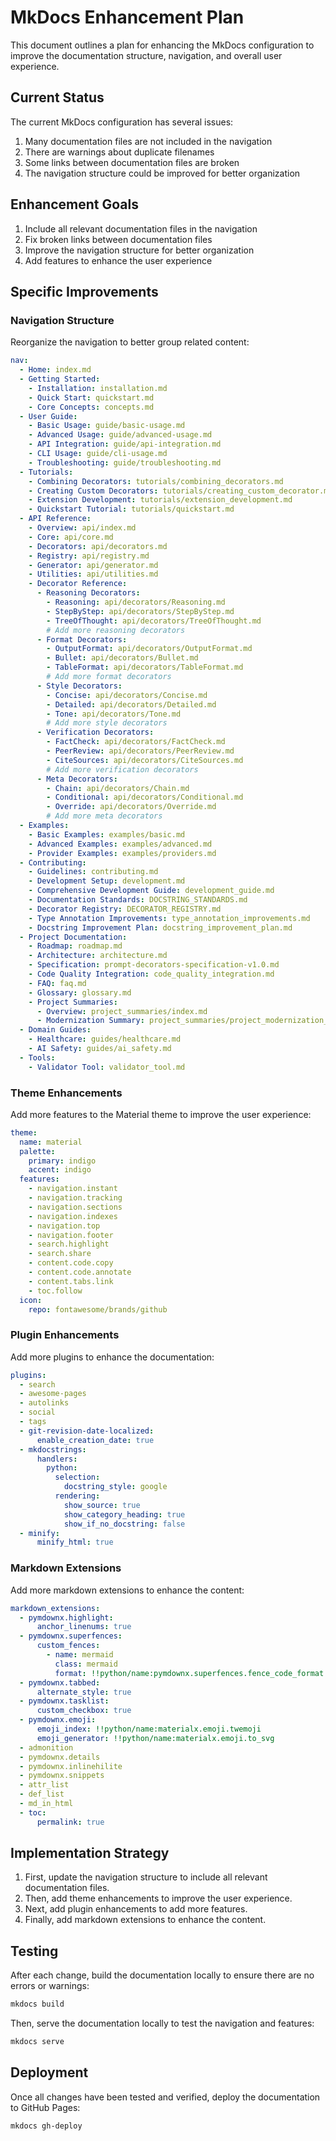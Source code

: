 # MkDocs Enhancement Plan

This document outlines a plan for enhancing the MkDocs configuration to improve the documentation structure, navigation, and overall user experience.

## Current Status

The current MkDocs configuration has several issues:

1. Many documentation files are not included in the navigation
2. There are warnings about duplicate filenames
3. Some links between documentation files are broken
4. The navigation structure could be improved for better organization

## Enhancement Goals

1. Include all relevant documentation files in the navigation
2. Fix broken links between documentation files
3. Improve the navigation structure for better organization
4. Add features to enhance the user experience

## Specific Improvements

### Navigation Structure

Reorganize the navigation to better group related content:

```yaml
nav:
  - Home: index.md
  - Getting Started:
    - Installation: installation.md
    - Quick Start: quickstart.md
    - Core Concepts: concepts.md
  - User Guide:
    - Basic Usage: guide/basic-usage.md
    - Advanced Usage: guide/advanced-usage.md
    - API Integration: guide/api-integration.md
    - CLI Usage: guide/cli-usage.md
    - Troubleshooting: guide/troubleshooting.md
  - Tutorials:
    - Combining Decorators: tutorials/combining_decorators.md
    - Creating Custom Decorators: tutorials/creating_custom_decorator.md
    - Extension Development: tutorials/extension_development.md
    - Quickstart Tutorial: tutorials/quickstart.md
  - API Reference:
    - Overview: api/index.md
    - Core: api/core.md
    - Decorators: api/decorators.md
    - Registry: api/registry.md
    - Generator: api/generator.md
    - Utilities: api/utilities.md
    - Decorator Reference:
      - Reasoning Decorators:
        - Reasoning: api/decorators/Reasoning.md
        - StepByStep: api/decorators/StepByStep.md
        - TreeOfThought: api/decorators/TreeOfThought.md
        # Add more reasoning decorators
      - Format Decorators:
        - OutputFormat: api/decorators/OutputFormat.md
        - Bullet: api/decorators/Bullet.md
        - TableFormat: api/decorators/TableFormat.md
        # Add more format decorators
      - Style Decorators:
        - Concise: api/decorators/Concise.md
        - Detailed: api/decorators/Detailed.md
        - Tone: api/decorators/Tone.md
        # Add more style decorators
      - Verification Decorators:
        - FactCheck: api/decorators/FactCheck.md
        - PeerReview: api/decorators/PeerReview.md
        - CiteSources: api/decorators/CiteSources.md
        # Add more verification decorators
      - Meta Decorators:
        - Chain: api/decorators/Chain.md
        - Conditional: api/decorators/Conditional.md
        - Override: api/decorators/Override.md
        # Add more meta decorators
  - Examples:
    - Basic Examples: examples/basic.md
    - Advanced Examples: examples/advanced.md
    - Provider Examples: examples/providers.md
  - Contributing:
    - Guidelines: contributing.md
    - Development Setup: development.md
    - Comprehensive Development Guide: development_guide.md
    - Documentation Standards: DOCSTRING_STANDARDS.md
    - Decorator Registry: DECORATOR_REGISTRY.md
    - Type Annotation Improvements: type_annotation_improvements.md
    - Docstring Improvement Plan: docstring_improvement_plan.md
  - Project Documentation:
    - Roadmap: roadmap.md
    - Architecture: architecture.md
    - Specification: prompt-decorators-specification-v1.0.md
    - Code Quality Integration: code_quality_integration.md
    - FAQ: faq.md
    - Glossary: glossary.md
    - Project Summaries:
      - Overview: project_summaries/index.md
      - Modernization Summary: project_summaries/project_modernization_summary.md
  - Domain Guides:
    - Healthcare: guides/healthcare.md
    - AI Safety: guides/ai_safety.md
  - Tools:
    - Validator Tool: validator_tool.md
```

### Theme Enhancements

Add more features to the Material theme to improve the user experience:

```yaml
theme:
  name: material
  palette:
    primary: indigo
    accent: indigo
  features:
    - navigation.instant
    - navigation.tracking
    - navigation.sections
    - navigation.indexes
    - navigation.top
    - navigation.footer
    - search.highlight
    - search.share
    - content.code.copy
    - content.code.annotate
    - content.tabs.link
    - toc.follow
  icon:
    repo: fontawesome/brands/github
```

### Plugin Enhancements

Add more plugins to enhance the documentation:

```yaml
plugins:
  - search
  - awesome-pages
  - autolinks
  - social
  - tags
  - git-revision-date-localized:
      enable_creation_date: true
  - mkdocstrings:
      handlers:
        python:
          selection:
            docstring_style: google
          rendering:
            show_source: true
            show_category_heading: true
            show_if_no_docstring: false
  - minify:
      minify_html: true
```

### Markdown Extensions

Add more markdown extensions to enhance the content:

```yaml
markdown_extensions:
  - pymdownx.highlight:
      anchor_linenums: true
  - pymdownx.superfences:
      custom_fences:
        - name: mermaid
          class: mermaid
          format: !!python/name:pymdownx.superfences.fence_code_format
  - pymdownx.tabbed:
      alternate_style: true
  - pymdownx.tasklist:
      custom_checkbox: true
  - pymdownx.emoji:
      emoji_index: !!python/name:materialx.emoji.twemoji
      emoji_generator: !!python/name:materialx.emoji.to_svg
  - admonition
  - pymdownx.details
  - pymdownx.inlinehilite
  - pymdownx.snippets
  - attr_list
  - def_list
  - md_in_html
  - toc:
      permalink: true
```

## Implementation Strategy

1. First, update the navigation structure to include all relevant documentation files.
2. Then, add theme enhancements to improve the user experience.
3. Next, add plugin enhancements to add more features.
4. Finally, add markdown extensions to enhance the content.

## Testing

After each change, build the documentation locally to ensure there are no errors or warnings:

```bash
mkdocs build
```

Then, serve the documentation locally to test the navigation and features:

```bash
mkdocs serve
```

## Deployment

Once all changes have been tested and verified, deploy the documentation to GitHub Pages:

```bash
mkdocs gh-deploy
```
